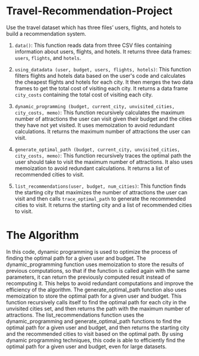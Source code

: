 # Travel-Recommendation-Project
Use the travel dataset which has three files’ users, flights, and hotels to build a recommendation system. 

1. `data()`: This function reads data from three CSV files containing information about users, flights, and hotels. It returns three data frames: `users`, `flights`, and `hotels`.

2. `using_datadata (user, budget, users, flights, hotels)`: This function filters flights and hotels data based on the user's code and calculates the cheapest flights and hotels for each city. It then merges the two data frames to get the total cost of visiting each city. It returns a data frame `city_costs` containing the total cost of visiting each city.

3. `dynamic_programming (budget, current_city, unvisited_cities, city_costs, memo)`: This function recursively calculates the maximum number of attractions the user can visit given their budget and the cities they have not yet visited. It uses memoization to avoid redundant calculations. It returns the maximum number of attractions the user can visit.

4. `generate_optimal_path (budget, current_city, unvisited_cities, city_costs, memo)`: This function recursively traces the optimal path the user should take to visit the maximum number of attractions. It also uses memoization to avoid redundant calculations. It returns a list of recommended cities to visit.

5. `list_recommendations(user, budget, num_cities)`: This function finds the starting city that maximizes the number of attractions the user can visit and then calls `trace_optimal_path` to generate the recommended cities to visit. It returns the starting city and a list of recommended cities to visit.
# The Algorithm
In this code, dynamic programming is used to optimize the process of finding the optimal path for a given user and budget. The dynamic_programming function uses memoization to store the results of previous computations, so that if the function is called again with the same parameters, it can return the previously computed result instead of recomputing it. This helps to avoid redundant computations and improve the efficiency of the algorithm.
The generate_optimal_path function also uses memoization to store the optimal path for a given user and budget. This function recursively calls itself to find the optimal path for each city in the unvisited cities set, and then returns the path with the maximum number of attractions.
The list_recommendations function uses the dynamic_programming and generate_optimal_path functions to find the optimal path for a given user and budget, and then returns the starting city and the recommended cities to visit based on the optimal path. By using dynamic programming techniques, this code is able to efficiently find the optimal path for a given user and budget, even for large datasets.

